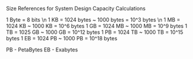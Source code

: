 Size References for System Design Capacity Calculations

1 Byte = 8 bits \n
1 KB = 1024 bytes ~ 1000 bytes = 10^3 bytes \n
1 MB = 1024 KB ~ 1000 KB = 10^6 bytes
1 GB = 1024 MB ~ 1000 MB = 10^9 bytes
1 TB = 1025 GB ~ 1000 GB = 10^12 bytes 
1 PB = 1024 TB ~ 1000 TB = 10^15 bytes
1 EB = 1024 PB ~ 1000 PB = 10^18 bytes

PB - PetaBytes
EB - Exabytes 
 

